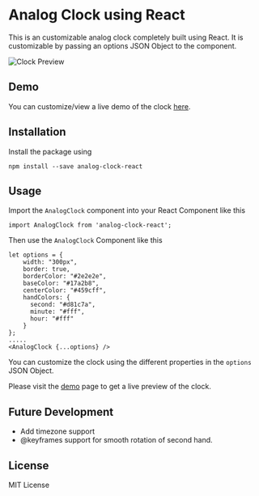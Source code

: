 # Analog Clock using React

This is an customizable analog clock completely built using React. It is customizable by passing an options JSON Object to the component.

![Clock Preview](https://imgur.com/3kV92PJ.png)

## Demo
You can customize/view a live demo of the clock [here](http://vishnuramana.github.io/analogclock).

## Installation
Install the package using

    npm install --save analog-clock-react
    
## Usage
Import the  `AnalogClock` component into your React Component like this

    import AnalogClock from 'analog-clock-react';
    
Then use the `AnalogClock` Component like this

    let options = {
        width: "300px",
        border: true,
        borderColor: "#2e2e2e",
        baseColor: "#17a2b8",
        centerColor: "#459cff",
        handColors: {
          second: "#d81c7a",
          minute: "#fff",
          hour: "#fff"
        }
    };
    .....
    <AnalogClock {...options} />

You can customize the clock using the different properties in the `options` JSON Object. 

Please visit the [demo](http://vishnuramana.github.io/analogclock) page to get a live preview of the clock.

## Future Development

  - Add timezone support
  - @keyframes support for smooth rotation of second hand.

License
----

MIT License
